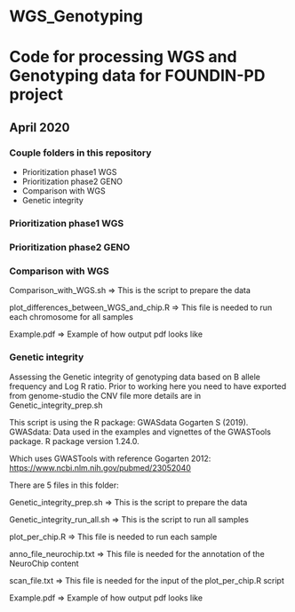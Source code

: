 # WGS_Genotyping
# Code for processing WGS and Genotyping data for FOUNDIN-PD project

## April 2020

### Couple folders in this repository

- Prioritization phase1 WGS
- Prioritization phase2 GENO
- Comparison with WGS
- Genetic integrity

### Prioritization phase1 WGS


### Prioritization phase2 GENO


### Comparison with WGS

Comparison_with_WGS.sh => This is the script to prepare the data

plot_differences_between_WGS_and_chip.R => This file is needed to run each chromosome for all samples

Example.pdf => Example of how output pdf looks like

### Genetic integrity
Assessing the Genetic integrity of genotyping data based on B allele frequency and Log R ratio.
Prior to working here you need to have exported from genome-studio the CNV file more details are in Genetic_integrity_prep.sh

This script is using the R package: GWASdata 
Gogarten S (2019). GWASdata: Data used in the examples and vignettes of the GWASTools package. R package version 1.24.0.

Which uses GWASTools with reference Gogarten 2012: https://www.ncbi.nlm.nih.gov/pubmed/23052040

There are 5 files in this folder:

Genetic_integrity_prep.sh => This is the script to prepare the data

Genetic_integrity_run_all.sh => This is the script to run all samples

plot_per_chip.R => This file is needed to run each sample

anno_file_neurochip.txt => This file is needed for the annotation of the NeuroChip content

scan_file.txt => This file is needed for the input of the plot_per_chip.R script

Example.pdf => Example of how output pdf looks like


